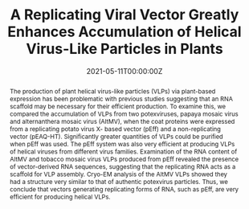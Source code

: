 ---
title: "A Replicating Viral Vector Greatly Enhances Accumulation of Helical Virus-Like Particles in Plants"
authors:
- Eva C.Thuenemann
- Matthew J. Byrne
- Hadrien Peyret
- Keith Saunders
- admin 
- Inmaculada Ferriol
- Mattia Santoni
- John F.C. Steele
- Neil A. Ranson
- Linda Avesani
- Juan Jose Lopez-Moya
- George P. Lomonossoff
author_notes:
# - "Equal contribution"
# - "Equal contribution"
date: "2021-05-11T00:00:00Z"
doi: "https://doi.org/10.3390/v13050885"

# Schedule page publish date (NOT publication's date).
publishDate: "2017-04-01T00:00:00Z"

# Publication type.
# Legend: 0 = Uncategorized; 1 = Conference paper; 2 = Journal article;
# 3 = Preprint / Working Paper; 4 = Report; 5 = Book; 6 = Book section;
# 7 = Thesis; 8 = Patent
publication_types: ["2"]

# Publication name and optional abbreviated publication name.
publication: "*Viruses*, 13 (5)"
publication_short: ""

abstract: The production of plant helical virus-like particles (VLPs) via plant-based expression has been problematic with previous studies suggesting that an RNA scaffold may be necessary for their efficient production. To examine this, we compared the accumulation of VLPs from two potexviruses, papaya mosaic virus and alternanthera mosaic virus (AltMV), when the coat proteins were expressed from a replicating potato virus X- based vector (pEff) and a non-replicating vector (pEAQ-HT). Significantly greater quantities of VLPs could be purified when pEff was used. The pEff system was also very efficient at producing VLPs of helical viruses from different virus families. Examination of the RNA content of AltMV and tobacco mosaic virus VLPs produced from pEff revealed the presence of vector-derived RNA sequences, suggesting that the replicating RNA acts as a scaffold for VLP assembly. Cryo-EM analysis of the AltMV VLPs showed they had a structure very similar to that of authentic potexvirus particles. Thus, we conclude that vectors generating replicating forms of RNA, such as pEff, are very efficient for producing helical VLPs.

# Summary. An optional shortened abstract.
# summary: Lorem ipsum dolor sit amet, consectetur adipiscing elit. Duis posuere tellus ac convallis placerat. Proin tincidunt magna sed ex sollicitudin condimentum.

# links:
# - name: ""
#   url: ""
url_pdf: uploads/Thuenemann-2021-Viruses.pdf
# url_code: ''
# url_dataset: ''
# url_poster: ''
# url_project: ''
# url_slides: ''
# url_source: ''
# url_video: ''

tags:
- Source Themes
featured: true

# Featured image
# To use, add an image named `featured.jpg/png` to your page's folder. 
image:
  caption: ''
  focal_point: ""

# Associated Projects (optional).
#   Associate this publication with one or more of your projects.
#   Simply enter your project's folder or file name without extension.
#   E.g. `internal-project` references `content/project/internal-project/index.md`.
#   Otherwise, set `projects: []`.
projects: []

# Slides (optional).
#   Associate this publication with Markdown slides.
#   Simply enter your slide deck's filename without extension.
#   E.g. `slides: "example"` references `content/slides/example/index.md`.
#   Otherwise, set `slides: ""`.
# slides: example
---